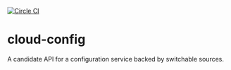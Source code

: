 [![Circle CI](https://circleci.com/gh/AdaptiveConsulting/JPMC-Cloud.png?style=shield&circle-token=95169d373805f8fa33d9082164415ca7852a8738)](https://circleci.com/gh/AdaptiveConsulting/JPMC-Cloud)



cloud-config
============

A candidate API for a configuration service backed by switchable sources.

